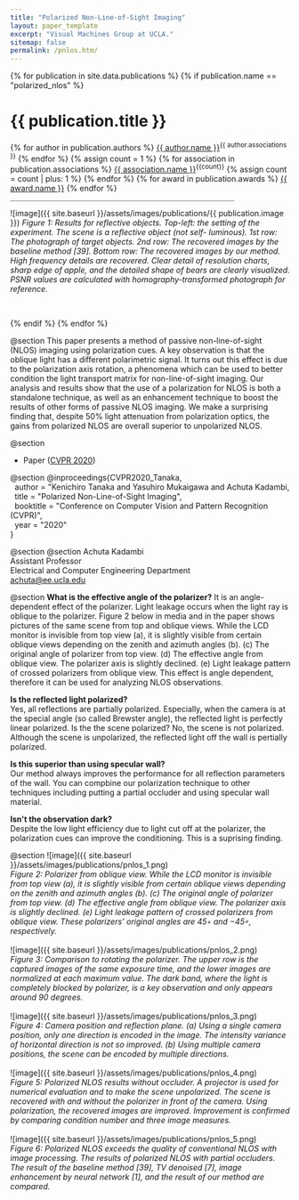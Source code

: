 ```yaml
---
title: "Polarized Non-Line-of-Sight Imaging"
layout: paper_template
excerpt: "Visual Machines Group at UCLA."
sitemap: false
permalink: /pnlos.htm/
---
```


{% for publication in site.data.publications %}
{% if publication.name == "polarized_nlos" %}

# {{ publication.title }}
{% for author in publication.authors %} [{{ author.name }}]({{author.link}})<sup>{{ author.associations }}</sup>
{% endfor %}
{% assign count = 1 %}
{% for association in publication.associations %} [{{ association.name }}]({{association.link}})<sup>{{count}}</sup> {% assign count = count | plus: 1 %}
{% endfor %}
{% for award in publication.awards %} [{{ award.name }}]({{award.link}})
{% endfor %}
<hr class="center" style="width: 80%; color: grey; height: 0.2px; background-color:grey;"/>

![image]({{ site.baseurl }}/assets/images/publications/{{ publication.image }})
*Figure 1: Results for reflective objects. Top-left: the setting of the experiment. The scene is a reflective object (not self- luminous). 1st row: The photograph of target objects. 2nd row: The recovered images by the baseline method [39]. Bottom row: The recovered images by our method. High frequency details are recovered. Clear detail of resolution charts, sharp edge of apple, and the detailed shape of bears are clearly visualized. PSNR values are calculated with homography-transformed photograph for reference.*

<br>

{% endif %}
{% endfor %}

<!--

  1 Abstract
  2 Files
  3 Citations
  4 Press
  5 Contact
  6 FAQ
  7 Media

-->

@section
This paper presents a method of passive non-line-of-sight (NLOS) imaging using polarization cues. A key observation is that the oblique light has a different polarimetric signal. It turns out this effect is due to the polarization axis rotation, a phenomena which can be used to better condition the light transport matrix for non-line-of-sight imaging. Our analysis and results show that the use of a polarization for NLOS is both a standalone technique, as well as an enhancement technique to boost the results of other forms of passive NLOS imaging. We make a surprising finding that, despite 50% light attenuation from polarization optics, the gains from polarized NLOS are overall superior to unpolarized NLOS.


@section
- Paper ([CVPR 2020](https://openaccess.thecvf.com/content_CVPR_2020/papers/Tanaka_Polarized_Non-Line-of-Sight_Imaging_CVPR_2020_paper.pdf))

@section
@inproceedings{CVPR2020_Tanaka, \
  &nbsp; author = "Kenichiro Tanaka and Yasuhiro Mukaigawa and Achuta Kadambi, \
  &nbsp; title = "Polarized Non-Line-of-Sight Imaging", \
  &nbsp; booktitle = "Conference on Computer Vision and Pattern Recognition (CVPR)", \
  &nbsp; year = "2020" \
}

@section
@section
Achuta Kadambi \
Assistant Professor \
Electrical and Computer Engineering Department \
achuta@ee.ucla.edu

@section
**What is the effective angle of the polarizer?**
It is an angle-dependent effect of the polarizer. Light leakage occurs when the light ray is oblique to the polarizer. Figure 2 below in media and in the paper shows pictures of the same scene from top and oblique views. While the LCD monitor is invisible from top view (a), it is slightly visible from certain oblique views depending on the zenith and azimuth angles (b). (c) The original angle of polarizer from top view. (d) The effective angle from oblique view. The polarizer axis is slightly declined. (e) Light leakage pattern of crossed polarizers from oblique view. This effect is angle dependent, therefore it can be used for analyzing NLOS observations.

**Is the reflected light polarized?** \
Yes, all reflections are partially polarized. Especially, when the camera is at the special angle (so called Brewster angle), the reflected light is perfectly linear polarized.
Is the the scene polarized?
No, the scene is not polarized. Although the scene is unpolarized, the reflected light off the wall is pertially polarized.

**Is this superior than using specular wall?** \
Our method always improves the performance for all reflection parameters of the wall. You can compbine our polarization technique to other techniques including putting a partial occluder and using specular wall material.

**Isn't the observation dark?** \
Despite the low light efficiency due to light cut off at the polarizer, the polarization cues can improve the conditioning. This is a suprising finding.

@section
![image]({{ site.baseurl }}/assets/images/publications/pnlos_1.png)
<br>
*Figure 2: Polarizer from oblique view. While the LCD monitor is invisible from top view (a), it is slightly visible from certain oblique views depending on the zenith and azimuth angles (b). (c) The original angle of polarizer from top view. (d) The effective angle from oblique view. The polarizer axis is slightly declined. (e) Light leakage pattern of crossed polarizers from oblique view. These polarizers’ original angles are 45◦ and −45◦, respectively.*
<br><br>
![image]({{ site.baseurl }}/assets/images/publications/pnlos_2.png)
<br>
*Figure 3: Comparison to rotating the polarizer. The upper row is the captured images of the same exposure time, and the lower images are normalized at each maximum value. The dark band, where the light is completely blocked by polarizer, is a key observation and only appears around 90 degrees.*
<br><br>
![image]({{ site.baseurl }}/assets/images/publications/pnlos_3.png)
<br>
*Figure 4: Camera position and reflection plane. (a) Using a single camera position, only one direction is encoded in the image. The intensity variance of horizontal direction is not so improved. (b) Using multiple camera positions, the scene can be encoded by multiple directions.*
<br><br>
![image]({{ site.baseurl }}/assets/images/publications/pnlos_4.png)
<br>
*Figure 5: Polarized NLOS results without occluder. A projector is used for numerical evaluation and to make the scene unpolarized. The scene is recovered with and without the polarizer in front of the camera. Using polarization, the recovered images are improved. Improvement is confirmed by comparing condition number and three image measures.*
<br><br>
![image]({{ site.baseurl }}/assets/images/publications/pnlos_5.png)
<br>
*Figure 6: Polarized NLOS exceeds the quality of conventional NLOS with image processing. The results of polarized NLOS with partial occluders. The result of the baseline method [39], TV denoised [7], image enhancement by neural network [1], and the result of our method are compared.*
